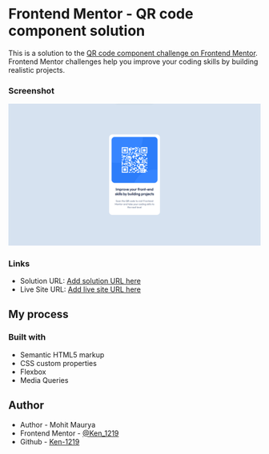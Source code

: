 # Frontend Mentor - QR code component solution

This is a solution to the [QR code component challenge on Frontend Mentor](https://www.frontendmentor.io/challenges/qr-code-component-iux_sIO_H). Frontend Mentor challenges help you improve your coding skills by building realistic projects. 

### Screenshot
![image](image.png)

### Links

- Solution URL: [Add solution URL here](https://your-solution-url.com)
- Live Site URL: [Add live site URL here](https://your-live-site-url.com)


## My process

### Built with

- Semantic HTML5 markup
- CSS custom properties
- Flexbox
- Media Queries


## Author

- Author - Mohit Maurya
- Frontend Mentor - [@Ken_1219](https://www.frontendmentor.io/profile/Ken-1219)
- Github - [Ken-1219](https://github.com/Ken-1219)




